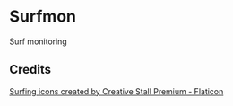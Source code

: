 # Surfmon

Surf monitoring

## Credits

<a href="https://www.flaticon.com/free-icons/surfing" title="surfing icons">Surfing icons created by Creative Stall Premium - Flaticon</a>
